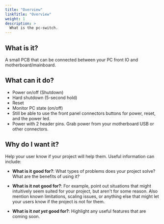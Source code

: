 ```yaml
---
title: "Overview"
linkTitle: "Overview"
weight: 1
description: >
  What is the pc-switch.
---
```


## What is it?

A small PCB that can be connected between your PC front IO and motherboard/mainboard.

## What can it do?

- Power on/off (Shutdown)
- Hard shutdown (5-second hold)
- Reset
- Monitor PC state (on/off)
- Still be able to use the front panel connectors buttons for power, reset, and the power led.
- Power with 2 header pins. Grab power from your motherboard USB or other connectors.
## Why do I want it?

Help your user know if your project will help them. Useful information can include: 

* **What is it good for?**: What types of problems does your project solve? What are the benefits of using it?

* **What is it not good for?**: For example, point out situations that might intuitively seem suited for your project, but aren't for some reason. Also mention known limitations, scaling issues, or anything else that might let your users know if the project is not for them.

* **What is it *not yet* good for?**: Highlight any useful features that are coming soon.



